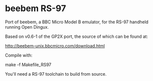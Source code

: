 # beebem RS-97

Port of beebem, a BBC Micro Model B emulator, for the RS-97 handheld running Open Dingux.

Based on v0.6-1 of the GP2X port, the source of which can be found at:

http://beebem-unix.bbcmicro.com/download.html

Compile with:

make -f Makefile_RS97

You'll need a RS-97 toolchain to build from source.

